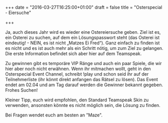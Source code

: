 +++
date = "2016-03-27T16:25:00+01:00"
draft = false
title = "Osterspecial - Eiersuche"

+++
<p>Ja, auch dieses Jahr wird es wieder eine Ostereiersuche geben. Ziel ist es, ein Osterei zu suchen, auf dem ein Lösungspasswort steht (das Osterei ist eindeutig! - NEIN, es ist nicht „Matzes Ei Fred“). Ganz einfach zu finden ist es nicht und es ist auch mehr als ein Schritt nötig, um zum Ziel zu gelangen. Die erste Information befindet sich aber hier auf dem Teamspeak. </p>

<p>Zu gewinnen gibt es temporäre VIP Ränge und auch ein paar Spiele, die wir hier aber noch nicht erwähnen. 
Wenn ihr mitmachen wollt, geht in den Osterspecial Event Channel, schreibt !play und schon seid ihr auf der Teilnehmerliste (ihr könnt direkt anfangen das Rätsel zu lösen). 
Das Event endet am 02.04 und am Tag darauf werden die Gewinner bekannt gegeben.
Frohes Suchen!</p>

<p>Kleiner Tipp, euch wird empfohlen, den Standard Teamspeak Skin zu verwenden, ansonsten könnte es nicht möglich sein, die Lösung zu finden.</p>

<p>Bei Fragen wendet euch am besten an "Maze". </p>
